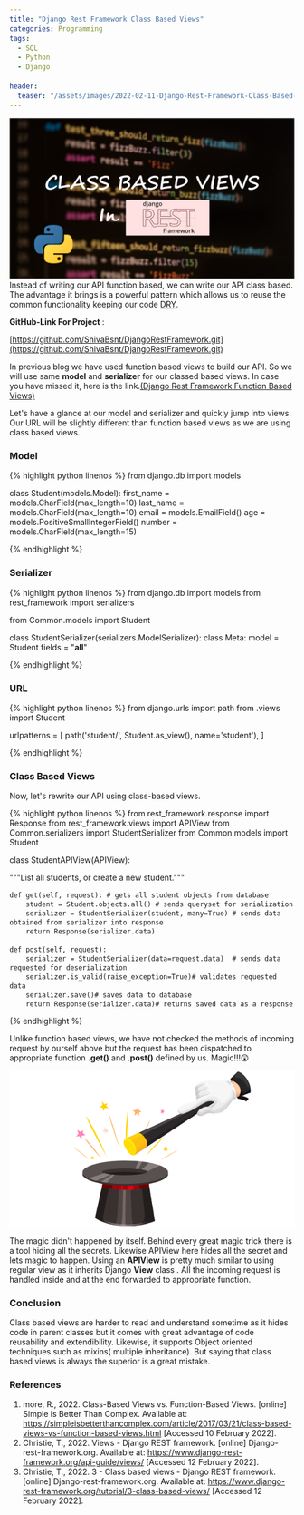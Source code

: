```yaml
---
title: "Django Rest Framework Class Based Views"
categories: Programming
tags:
  - SQL
  - Python
  - Django

header:
  teaser: "/assets/images/2022-02-11-Django-Rest-Framework-Class-Based-Views/cover_page.png"
---
```


![Cover Page](/assets/images/2022-02-11-Django-Rest-Framework-Class-Based-Views/cover_page.png)
Instead of writing our API function based, we can write our API class based. The advantage it brings is a powerful pattern which allows us to reuse the common functionality keeping our code [DRY](https://en.wikipedia.org/wiki/Don%27t_repeat_yourself).

**GitHub-Link For Project** : 

[https://github.com/ShivaBsnt/DjangoRestFramework.git](https://github.com/ShivaBsnt/DjangoRestFramework.git)

In previous blog we have used function based views to build our API. So we will use same **model** and **serializer** for our classed based views. In case you have missed it, here is the link.[(Django Rest Framework Function Based Views)](https://www.shivabahadurbasnet.com.np/programming/Django-Rest-Framework-Function-Based-Views/)

Let's have a glance at our model and serializer and quickly jump into views. Our URL will be slightly different than function based views as we are using class based views.

### Model

{% highlight python linenos %}
from django.db import models

class Student(models.Model):
    first_name = models.CharField(max_length=10)
    last_name = models.CharField(max_length=10)
    email = models.EmailField()
    age = models.PositiveSmallIntegerField()
    number = models.CharField(max_length=15)

{% endhighlight %}

### Serializer

{% highlight python linenos %}
from django.db import models
from rest_framework import serializers

from Common.models import Student

class StudentSerializer(serializers.ModelSerializer):
    class Meta:
        model = Student
        fields = "__all__"

{% endhighlight %}

### URL

{% highlight python linenos %}
from django.urls import path
from .views import Student

urlpatterns = [
path('student/', Student.as_view(), name='student'),
]

{% endhighlight %}

### Class Based Views

Now, let's rewrite our API using class-based views.

{% highlight python linenos %}
from rest_framework.response import Response
from rest_framework.views import APIView
from Common.serializers import StudentSerializer
from Common.models import Student

class StudentAPIView(APIView):

"""List all students, or create a new student."""

    def get(self, request): # gets all student objects from database
        student = Student.objects.all() # sends queryset for serialization
        serializer = StudentSerializer(student, many=True) # sends data obtained from serializer into response
        return Response(serializer.data)

    def post(self, request):
        serializer = StudentSerializer(data=request.data)  # sends data requested for deserialization
        serializer.is_valid(raise_exception=True)# validates requested data
        serializer.save()# saves data to database
        return Response(serializer.data)# returns saved data as a response

{% endhighlight %}

Unlike function based views, we have not checked the methods of incoming request by ourself above but the request has been dispatched to appropriate function **.get()** and **.post()** defined by us. Magic!!!😲

![Cover Page](/assets/images/2022-02-11-Django-Rest-Framework-Class-Based-Views/magic.PNG)

The magic didn't happened by itself. Behind every great magic trick there is a tool hiding all the secrets. Likewise APIView here hides all the secret and lets magic to happen. Using an **APIView** is pretty much similar to using regular view as it inherits Django **View** class . All the incoming request is handled inside and at the end forwarded to appropriate function.

### Conclusion

Class based views are harder to read and understand sometime as it hides code in parent classes but it comes with great advantage of code reusability and extendibility. Likewise, it supports Object oriented techniques such as mixins( multiple inheritance). But saying that class based views is always the superior is a great mistake.

### References

1. more, R., 2022. Class-Based Views vs. Function-Based Views. [online] Simple is Better Than Complex. Available at: <https://simpleisbetterthancomplex.com/article/2017/03/21/class-based-views-vs-function-based-views.html> [Accessed 10 February 2022].
2. Christie, T., 2022. Views - Django REST framework. [online] Django-rest-framework.org. Available at: <https://www.django-rest-framework.org/api-guide/views/> [Accessed 12 February 2022].
3. Christie, T., 2022. 3 - Class based views - Django REST framework. [online] Django-rest-framework.org. Available at: <https://www.django-rest-framework.org/tutorial/3-class-based-views/> [Accessed 12 February 2022].
